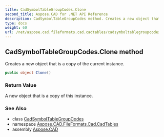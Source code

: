 ```yaml
---
title: CadSymbolTableGroupCodes.Clone
second_title: Aspose.CAD for .NET API Reference
description: CadSymbolTableGroupCodes method. Creates a new object that is a copy of the current instance
type: docs
weight: 60
url: /net/aspose.cad.fileformats.cad.cadtables/cadsymboltablegroupcodes/clone/
---
```

## CadSymbolTableGroupCodes.Clone method

Creates a new object that is a copy of the current instance.

```csharp
public object Clone()
```

### Return Value

A new object that is a copy of this instance.

### See Also

* class [CadSymbolTableGroupCodes](../)
* namespace [Aspose.CAD.FileFormats.Cad.CadTables](../../cadsymboltablegroupcodes/)
* assembly [Aspose.CAD](../../../)


